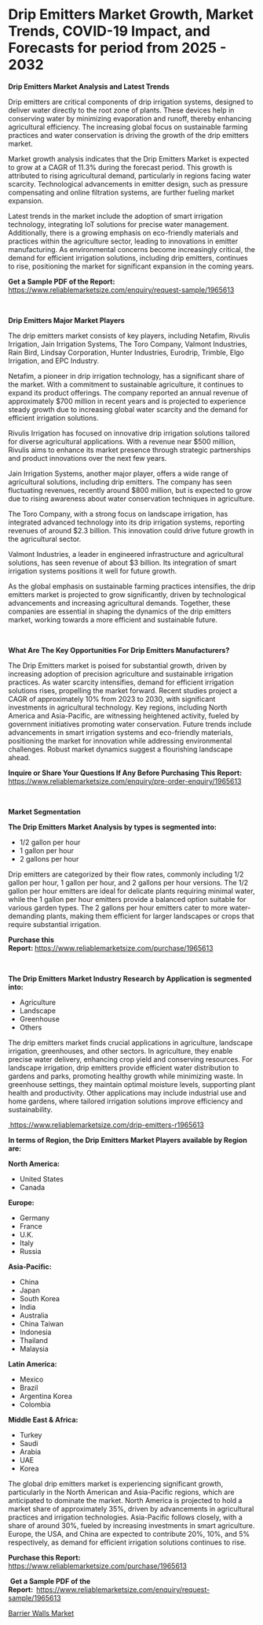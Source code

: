 <p><h1>Drip Emitters Market Growth, Market Trends, COVID-19 Impact, and Forecasts for period from 2025 - 2032</h1></p><p><strong>Drip Emitters Market Analysis and Latest Trends</strong></p>
<p><p>Drip emitters are critical components of drip irrigation systems, designed to deliver water directly to the root zone of plants. These devices help in conserving water by minimizing evaporation and runoff, thereby enhancing agricultural efficiency. The increasing global focus on sustainable farming practices and water conservation is driving the growth of the drip emitters market.</p><p>Market growth analysis indicates that the Drip Emitters Market is expected to grow at a CAGR of 11.3% during the forecast period. This growth is attributed to rising agricultural demand, particularly in regions facing water scarcity. Technological advancements in emitter design, such as pressure compensating and online filtration systems, are further fueling market expansion.</p><p>Latest trends in the market include the adoption of smart irrigation technology, integrating IoT solutions for precise water management. Additionally, there is a growing emphasis on eco-friendly materials and practices within the agriculture sector, leading to innovations in emitter manufacturing. As environmental concerns become increasingly critical, the demand for efficient irrigation solutions, including drip emitters, continues to rise, positioning the market for significant expansion in the coming years.</p></p>
<p><strong>Get a Sample PDF of the Report:&nbsp;</strong> <a href="https://www.reliablemarketsize.com/enquiry/request-sample/1965613?utm_campaign=3365&utm_medium=2&utm_source=Github&utm_content=ia&utm_term=10042025&utm_id=drip-emitters">https://www.reliablemarketsize.com/enquiry/request-sample/1965613</a></p>
<p>&nbsp;</p>
<p><strong>Drip Emitters Major Market Players</strong></p>
<p><p>The drip emitters market consists of key players, including Netafim, Rivulis Irrigation, Jain Irrigation Systems, The Toro Company, Valmont Industries, Rain Bird, Lindsay Corporation, Hunter Industries, Eurodrip, Trimble, Elgo Irrigation, and EPC Industry. </p><p>Netafim, a pioneer in drip irrigation technology, has a significant share of the market. With a commitment to sustainable agriculture, it continues to expand its product offerings. The company reported an annual revenue of approximately $700 million in recent years and is projected to experience steady growth due to increasing global water scarcity and the demand for efficient irrigation solutions.</p><p>Rivulis Irrigation has focused on innovative drip irrigation solutions tailored for diverse agricultural applications. With a revenue near $500 million, Rivulis aims to enhance its market presence through strategic partnerships and product innovations over the next few years.</p><p>Jain Irrigation Systems, another major player, offers a wide range of agricultural solutions, including drip emitters. The company has seen fluctuating revenues, recently around $800 million, but is expected to grow due to rising awareness about water conservation techniques in agriculture.</p><p>The Toro Company, with a strong focus on landscape irrigation, has integrated advanced technology into its drip irrigation systems, reporting revenues of around $2.3 billion. This innovation could drive future growth in the agricultural sector.</p><p>Valmont Industries, a leader in engineered infrastructure and agricultural solutions, has seen revenue of about $3 billion. Its integration of smart irrigation systems positions it well for future growth.</p><p>As the global emphasis on sustainable farming practices intensifies, the drip emitters market is projected to grow significantly, driven by technological advancements and increasing agricultural demands. Together, these companies are essential in shaping the dynamics of the drip emitters market, working towards a more efficient and sustainable future.</p></p>
<p>&nbsp;</p>
<p><strong>What Are The Key Opportunities For Drip Emitters Manufacturers?</strong></p>
<p><p>The Drip Emitters market is poised for substantial growth, driven by increasing adoption of precision agriculture and sustainable irrigation practices. As water scarcity intensifies, demand for efficient irrigation solutions rises, propelling the market forward. Recent studies project a CAGR of approximately 10% from 2023 to 2030, with significant investments in agricultural technology. Key regions, including North America and Asia-Pacific, are witnessing heightened activity, fueled by government initiatives promoting water conservation. Future trends include advancements in smart irrigation systems and eco-friendly materials, positioning the market for innovation while addressing environmental challenges. Robust market dynamics suggest a flourishing landscape ahead.</p></p>
<p><strong>Inquire or Share Your Questions If Any Before Purchasing This Report:</strong> <a href="https://www.reliablemarketsize.com/enquiry/pre-order-enquiry/1965613?utm_campaign=3365&utm_medium=2&utm_source=Github&utm_content=ia&utm_term=10042025&utm_id=drip-emitters">https://www.reliablemarketsize.com/enquiry/pre-order-enquiry/1965613</a></p>
<p>&nbsp;</p>
<p><strong>Market Segmentation</strong></p>
<p><strong>The Drip Emitters Market Analysis by types is segmented into:</strong></p>
<p><ul><li>1/2 gallon per hour</li><li>1 gallon per hour</li><li>2 gallons per hour</li></ul></p>
<p><p>Drip emitters are categorized by their flow rates, commonly including 1/2 gallon per hour, 1 gallon per hour, and 2 gallons per hour versions. The 1/2 gallon per hour emitters are ideal for delicate plants requiring minimal water, while the 1 gallon per hour emitters provide a balanced option suitable for various garden types. The 2 gallons per hour emitters cater to more water-demanding plants, making them efficient for larger landscapes or crops that require substantial irrigation.</p></p>
<p><strong>Purchase this Report:&nbsp;</strong><a href="https://www.reliablemarketsize.com/purchase/1965613?utm_campaign=3365&utm_medium=2&utm_source=Github&utm_content=ia&utm_term=10042025&utm_id=drip-emitters">https://www.reliablemarketsize.com/purchase/1965613</a></p>
<p>&nbsp;</p>
<p><strong>The Drip Emitters Market Industry Research by Application is segmented into:</strong></p>
<p><ul><li>Agriculture</li><li>Landscape</li><li>Greenhouse</li><li>Others</li></ul></p>
<p><p>The drip emitters market finds crucial applications in agriculture, landscape irrigation, greenhouses, and other sectors. In agriculture, they enable precise water delivery, enhancing crop yield and conserving resources. For landscape irrigation, drip emitters provide efficient water distribution to gardens and parks, promoting healthy growth while minimizing waste. In greenhouse settings, they maintain optimal moisture levels, supporting plant health and productivity. Other applications may include industrial use and home gardens, where tailored irrigation solutions improve efficiency and sustainability.</p></p>
<p><a href="https://www.reliablemarketsize.com/drip-emitters-r1965613?utm_campaign=3365&utm_medium=2&utm_source=Github&utm_content=ia&utm_term=10042025&utm_id=drip-emitters">&nbsp;https://www.reliablemarketsize.com/drip-emitters-r1965613</a></p>
<p><strong>In terms of Region, the Drip Emitters Market Players available by Region are:</strong></p>
<p>
    <p> <strong> North America: </strong>
        <ul>
            <li>United States</li>
            <li>Canada</li>
        </ul>
        </p> 
    <p> <strong> Europe: </strong>
        <ul>
            <li>Germany</li>
            <li>France</li>
            <li>U.K.</li>
            <li>Italy</li>
            <li>Russia</li>
        </ul>
        </p> 
    <p> <strong> Asia-Pacific: </strong>
        <ul>
            <li>China</li>
            <li>Japan</li>
            <li>South Korea</li>
            <li>India</li>
            <li>Australia</li>
            <li>China Taiwan</li>
            <li>Indonesia</li>
            <li>Thailand</li>
            <li>Malaysia</li>
        </ul>
        </p> 
    <p> <strong> Latin America: </strong>
        <ul>
            <li>Mexico</li>
            <li>Brazil</li>
            <li>Argentina Korea</li>
            <li>Colombia</li>
        </ul>
        </p> 
    <p> <strong> Middle East & Africa: </strong>
        <ul>
            <li>Turkey</li>
            <li>Saudi</li>
            <li>Arabia</li>
            <li>UAE</li>
            <li>Korea</li>
        </ul>
    </p>
    </p>
<p><p>The global drip emitters market is experiencing significant growth, particularly in the North American and Asia-Pacific regions, which are anticipated to dominate the market. North America is projected to hold a market share of approximately 35%, driven by advancements in agricultural practices and irrigation technologies. Asia-Pacific follows closely, with a share of around 30%, fueled by increasing investments in smart agriculture. Europe, the USA, and China are expected to contribute 20%, 10%, and 5% respectively, as demand for efficient irrigation solutions continues to rise.</p></p>
<p><strong>Purchase this Report: </strong><a href="https://www.reliablemarketsize.com/purchase/1965613?utm_campaign=3365&utm_medium=2&utm_source=Github&utm_content=ia&utm_term=10042025&utm_id=drip-emitters">https://www.reliablemarketsize.com/purchase/1965613</a></p>
<p>&nbsp;<strong>Get a Sample PDF of the Report:&nbsp;&nbsp;</strong><a href="https://www.reliablemarketsize.com/enquiry/request-sample/1965613?utm_campaign=3365&utm_medium=2&utm_source=Github&utm_content=ia&utm_term=10042025&utm_id=drip-emitters">https://www.reliablemarketsize.com/enquiry/request-sample/1965613</a></p>
<p><strong></strong></p>
<p><p><a href="https://github.com/elitasvimal/Market-Research-Report-List-1/blob/main/barrier-walls-market.md?utm_campaign=3365&utm_medium=2&utm_source=Github&utm_content=ia&utm_term=10042025&utm_id=drip-emitters">Barrier Walls Market</a></p></p>